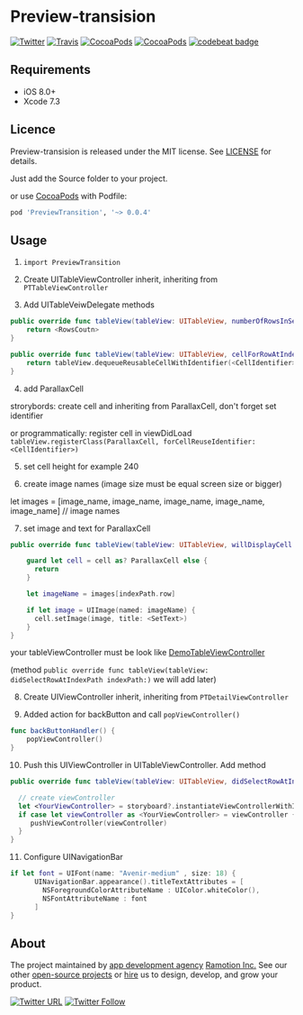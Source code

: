 # Preview-transision
[![Twitter](https://img.shields.io/badge/Twitter-@Ramotion-blue.svg?style=flat)](http://twitter.com/Ramotion)
[![Travis](https://img.shields.io/travis/Ramotion/navigation-stack.svg)](https://travis-ci.org/Ramotion/preview-transision.svg?branch=master)
[![CocoaPods](https://img.shields.io/cocoapods/p/PreviewTransition.svg)](https://cocoapods.org/pods/PreviewTransition)
[![CocoaPods](https://img.shields.io/cocoapods/v/PreviewTransition.svg)](http://cocoapods.org/pods/PreviewTransition)
[![codebeat badge](https://codebeat.co/badges/b99f71fe-b7e7-4a08-94bd-d98307d176ea)](https://codebeat.co/projects/github-com-ramotion-preview-transision)

## Requirements

- iOS 8.0+
- Xcode 7.3

## Licence

Preview-transision is released under the MIT license.
See [LICENSE](./LICENSE) for details.

Just add the Source folder to your project.

or use [CocoaPods](https://cocoapods.org) with Podfile:
``` ruby
pod 'PreviewTransition', '~> 0.0.4'
```
## Usage

1) ``` import PreviewTransition ```

2) Create UITableViewController inherit, inheriting from ```PTTableViewController```

3) Add UITableVeiwDelegate methods

```swift
public override func tableView(tableView: UITableView, numberOfRowsInSection section: Int) -> Int {
    return <RowsCoutn>
}

public override func tableView(tableView: UITableView, cellForRowAtIndexPath indexPath: NSIndexPath) -> UITableViewCell {
    return tableView.dequeueReusableCellWithIdentifier(<CellIdentifier>, forIndexPath: indexPath)
}
```
 
4) add ParallaxCell

strorybords: 
create cell and inheriting from ParallaxCell, don't forget set identifier <CellIdentifier>

or programmatically: 
register cell in viewDidLoad ```tableView.registerClass(ParallaxCell, forCellReuseIdentifier:<CellIdentifier>)```

5) set cell height for example 240

6) create image names (image size must be equal screen size or bigger)

let images = [image_name, image_name, image_name, image_name, image_name] // image names

7) set image and text for ParallaxCell

```swift
public override func tableView(tableView: UITableView, willDisplayCell cell: UITableViewCell, forRowAtIndexPath indexPath: NSIndexPath) {

    guard let cell = cell as? ParallaxCell else {
      return
    }

    let imageName = images[indexPath.row]

    if let image = UIImage(named: imageName) {
      cell.setImage(image, title: <SetText>)
    }
}
```
your tableViewController must be look like [DemoTableViewController](https://github.com/Ramotion/preview-transision/blob/master/PreviewTransitionDemo/PreviewTransitionDemo/ViewController/DemoTableViewController.swift) 

(method ```public override func tableView(tableView: didSelectRowAtIndexPath indexPath:)``` we will add later)

8) Create UIViewController inherit, inheriting from ```PTDetailViewController```

9) Added action for backButton and call ```popViewController()```

```swift
func backButtonHandler() {
    popViewController()
}
```

10) Push this UIViewController in UITableViewController. Add method

```swift
public override func tableView(tableView: UITableView, didSelectRowAtIndexPath indexPath: NSIndexPath) {

  // create viewController
  let <YourViewController> = storyboard?.instantiateViewControllerWithIdentifier(<identifier>)
  if case let viewController as <YourViewController> = viewController {
     pushViewController(viewController)
  }
}
```

11) Configure UINavigationBar

```swift
if let font = UIFont(name: "Avenir-medium" , size: 18) {
      UINavigationBar.appearance().titleTextAttributes = [
        NSForegroundColorAttributeName : UIColor.whiteColor(),
        NSFontAttributeName : font
      ]
}
```

## About
The project maintained by [app development agency](https://ramotion.com?utm_source=gthb&utm_medium=special&utm_campaign=preview-transision) [Ramotion Inc.](https://ramotion.com?utm_source=gthb&utm_medium=special&utm_campaign=preview-transision)
See our other [open-source projects](https://github.com/ramotion) or [hire](https://ramotion.com?utm_source=gthb&utm_medium=special&utm_campaign=preview-transision) us to design, develop, and grow your product.

[![Twitter URL](https://img.shields.io/twitter/url/http/shields.io.svg?style=social)](https://twitter.com/intent/tweet?text=https://github.com/ramotion/preview-transision)
[![Twitter Follow](https://img.shields.io/twitter/follow/ramotion.svg?style=social)](https://twitter.com/ramotion)

